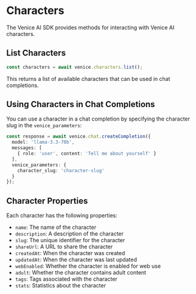 # Characters

The Venice AI SDK provides methods for interacting with Venice AI characters.

## List Characters

```typescript
const characters = await venice.characters.list();
```

This returns a list of available characters that can be used in chat completions.

## Using Characters in Chat Completions

You can use a character in a chat completion by specifying the character slug in the `venice_parameters`:

```typescript
const response = await venice.chat.createCompletion({
  model: 'llama-3.3-70b',
  messages: [
    { role: 'user', content: 'Tell me about yourself' }
  ],
  venice_parameters: {
    character_slug: 'character-slug'
  }
});
```

## Character Properties

Each character has the following properties:

- `name`: The name of the character
- `description`: A description of the character
- `slug`: The unique identifier for the character
- `shareUrl`: A URL to share the character
- `createdAt`: When the character was created
- `updatedAt`: When the character was last updated
- `webEnabled`: Whether the character is enabled for web use
- `adult`: Whether the character contains adult content
- `tags`: Tags associated with the character
- `stats`: Statistics about the character